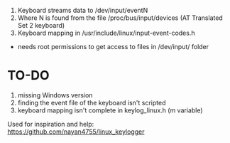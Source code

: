1) Keyboard streams data to /dev/input/eventN
2) Where N is found from the file /proc/bus/input/devices (AT Translated Set 2 keyboard)
3) Keyboard mapping in /usr/include/linux/input-event-codes.h

* needs root permissions to get access to files in /dev/input/ folder

# TO-DO
1) missing Windows version
2) finding the event file of the keyboard isn't scripted
3) keyboard mapping isn't complete in keylog_linux.h (m variable)

Used for inspiration and help: https://github.com/nayan4755/linux_keylogger
